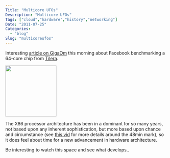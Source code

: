 ```yaml
---
Title: "Multicore UFOs"
Description: "Multicore UFOs"
Tags: ["cloud","hardware","history","networking"]
Date: "2011-07-25"
Categories:
  - "blog"
Slug: "multicoreufos"
---
```

<p>Interesting <a href="http://gigaom.com/cloud/facebook-tilera/" title="GigaOm FB Tilera " target="_blank">article on GigaOm</a> this morning about Facebook benchmarking a 64-core chip from <a href="http://www.tilera.com/" title="Tilera" target="_blank">Tilera</a>. </p><p><img alt="" src="http://www.tilera.com/sites/default/files/products/TILE64_0.jpg" title="Tilera TILE64" class="aligncenter" width="160" height="160" /></p><p>The X86 processor architecture has been in a dominant for so many years, not based upon any inherent sophistication, but more based upon chance and circumstance (see <a href="http://developer.yahoo.com/yui/theater/video.php?v=crockonjs-1" title="Doug Crockford" target="_blank">this vid</a> for more details around the 48min mark), so it does feel about time for a new advancement in hardware architecture. </p><p>Be interesting to watch this space and see what develops..</p>

